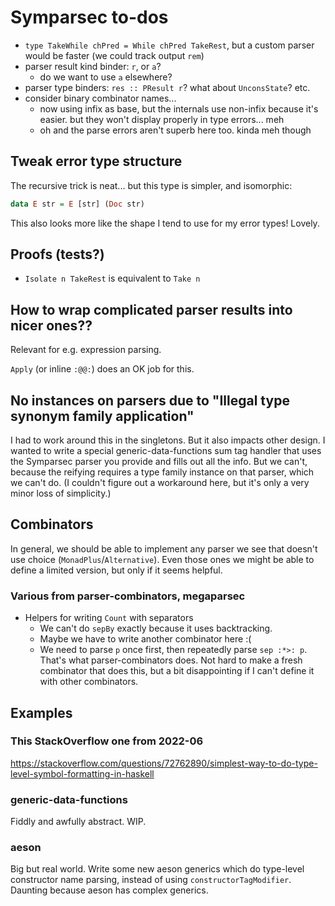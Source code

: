 # Symparsec to-dos
* `type TakeWhile chPred = While chPred TakeRest`, but a custom parser would be
  faster (we could track output `rem`)
* parser result kind binder: `r`, or `a`?
  * do we want to use `a` elsewhere?
* parser type binders: `res :: PResult r`? what about `UnconsState`? etc.
* consider binary combinator names...
  * now using infix as base, but the internals use non-infix because it's
    easier. but they won't display properly in type errors... meh
  * oh and the parse errors aren't superb here too. kinda meh though

## Tweak error type structure
The recursive trick is neat... but this type is simpler, and isomorphic:

```haskell
data E str = E [str] (Doc str)
```

This also looks more like the shape I tend to use for my error types! Lovely.

## Proofs (tests?)
* `Isolate n TakeRest` is equivalent to `Take n`

## How to wrap complicated parser results into nicer ones??
Relevant for e.g. expression parsing.

`Apply` (or inline `:@@:`) does an OK job for this.

## No instances on parsers due to "Illegal type synonym family application"
I had to work around this in the singletons. But it also impacts other design. I
wanted to write a special generic-data-functions sum tag handler that uses the
Symparsec parser you provide and fills out all the info. But we can't, because
the reifying requires a type family instance on that parser, which we can't do.
(I couldn't figure out a workaround here, but it's only a very minor loss of
simplicity.)

## Combinators
In general, we should be able to implement any parser we see that doesn't use
choice (`MonadPlus`/`Alternative`). Even those ones we might be able to define a
limited version, but only if it seems helpful.

### Various from parser-combinators, megaparsec
* Helpers for writing `Count` with separators
  * We can't do `sepBy` exactly because it uses backtracking.
  * Maybe we have to write another combinator here :(
  * We need to parse `p` once first, then repeatedly parse `sep :*>: p`. That's
    what parser-combinators does. Not hard to make a fresh combinator that does
    this, but a bit disappointing if I can't define it with other combinators.

## Examples
### This StackOverflow one from 2022-06
https://stackoverflow.com/questions/72762890/simplest-way-to-do-type-level-symbol-formatting-in-haskell

### generic-data-functions
Fiddly and awfully abstract. WIP.

### aeson
Big but real world. Write some new aeson generics which do type-level
constructor name parsing, instead of using `constructorTagModifier`. Daunting
because aeson has complex generics.
